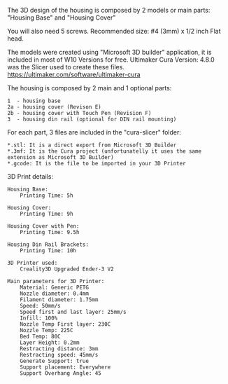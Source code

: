 The 3D design of the housing is composed by 2 models or main parts:
	"Housing Base" and "Housing Cover" 

You will also need 5 screws. Recommended size: #4 (3mm) x 1/2 inch Flat head.

The models were created using "Microsoft 3D builder" application, it is included in most of W10 Versions for free.
Ultimaker Cura Version: 4.8.0 was the Slicer used to create these files.
	<https://ultimaker.com/software/ultimaker-cura>

The housing is composed by 2 main and 1 optional parts:
	
	1  - housing base
	2a - housing cover (Revison E)
	2b - housing cover with Touch Pen (Revision F)
	3  - housing din rail (optional for DIN rail mounting)
		
For each part, 3 files are included in the "cura-slicer" folder:

	*.stl: It is a direct export from Microsoft 3D Builder
	*.3mf: It is the Cura project (unfortunatelly it uses the same extension as Microsoft 3D Builder) 
	*.gcode: It is the file to be imported in your 3D Printer


3D Print details:

	Housing Base:
		Printing Time: 5h

	Housing Cover:
		Printing Time: 9h

	Housing Cover with Pen:
		Printing Time: 9.5h

	Housing Din Rail Brackets:
		Printing Time: 10h

	3D Printer used:
		Creality3D Upgraded Ender-3 V2

	Main parameters for 3D Printer:
		Material: Generic PETG
		Nozzle diameter: 0.4mm
		Filament diameter: 1.75mm
		Speed: 50mm/s
		Speed first and last layer: 25mm/s
		Infill: 100%
		Nozzle Temp First layer: 230C
		Nozzle Temp: 225C
		Bed Temp: 80C
		Layer Height: 0.2mm
		Restracting distance: 3mm
		Restracting speed: 45mm/s
		Generate Support: true 
		Support placement: Everywhere 
		Support Overhang Angle: 45



